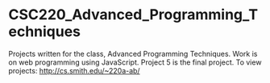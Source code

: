# CSC220_Advanced_Programming_Techniques
Projects written for the class, Advanced Programming Techniques. Work is on web programming using JavaScript.
Project 5 is the final project.
To view projects: http://cs.smith.edu/~220a-ab/
